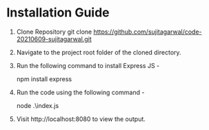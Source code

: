 # Installation Guide
1. Clone Repository
   git clone https://github.com/sujitagarwal/code-20210609-sujitagarwal.git
2. Navigate to the project root folder of the cloned directory.
3. Run the following command to install Express JS -

   npm install express
4. Run the code using the following command -
   
   node .\index.js
5. Visit http://localhost:8080 to view the output.
